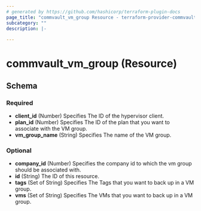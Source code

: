 ```yaml
---
# generated by https://github.com/hashicorp/terraform-plugin-docs
page_title: "commvault_vm_group Resource - terraform-provider-commvault"
subcategory: ""
description: |-
  
---
```


# commvault_vm_group (Resource)





<!-- schema generated by tfplugindocs -->
## Schema

### Required

- **client_id** (Number) Specifies The ID of the hypervisor client.
- **plan_id** (Number) Specifies The ID of the plan that you want to associate with the VM group.
- **vm_group_name** (String) Specifies The name of the VM group.

### Optional

- **company_id** (Number) Specifies the company id to which the vm group should be associated with.
- **id** (String) The ID of this resource.
- **tags** (Set of String) Specifies The Tags that you want to back up in a VM group.
- **vms** (Set of String) Specifies The VMs that you want to back up in a VM group.



